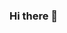 ### Hi there 👋

<!--
**payalrathod/payalrathod** is a ✨ _special_ ✨ repository because its `README.md` (this file) appears on your GitHub profile.

Here are some ideas to get you started:

- 🔭 I’m currently working as **Software Test Engineer** at **Amdocs**
- 🌱 I’m currently learning **Python**, **Selenium**, **AI/ML**
- 👯 I’m looking to collaborate on **AI/ML** Projects.
- 🤔 I’m looking for help with **AI/ML**
- 💬 Ask me about Python
- 📫 How to reach me: https://www.linkedin.com/in/payal-rathod-469b92135/
- ⚡ Fun fact: I have an ambition of writing quotes(@_twilight73), sketching and painting and also I am learning Japanese on Duolingo follow me.
-->
